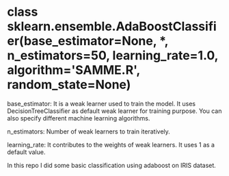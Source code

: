# class sklearn.ensemble.AdaBoostClassifier(base_estimator=None, *, n_estimators=50, learning_rate=1.0, algorithm='SAMME.R', random_state=None)

base_estimator: It is a weak learner used to train the model. It uses DecisionTreeClassifier as default weak learner for training purpose. You can also specify different machine learning algorithms.

n_estimators: Number of weak learners to train iteratively.

learning_rate: It contributes to the weights of weak learners. It uses 1 as a default value.

In this repo I did some basic classification using adaboost on IRIS dataset.
